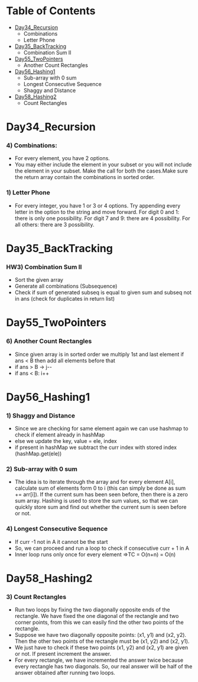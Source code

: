 <!--ts-->
Table of Contents
=================
  * [Day34_Recursion](#Day34_Recursion)
     * Combinations
     * Letter Phone
  * [Day35_BackTracking](#Day35_BackTracking)
     * Combination Sum II
  * [Day55_TwoPointers](#Day55_TwoPointers)
     * Another Count Rectangles
  * [Day56_Hashing1](#day56_Hashing1)
     * Sub-array with 0 sum
     * Longest Consecutive Sequence
     * Shaggy and Distance
  * [Day58_Hashing2](#day58_Hashing2)
     * Count Rectangles


<!--te-->

Day34_Recursion
=================
### 4) Combinations:
 + For every element, you have 2 options. 
 + You may either include the element in your subset or you will not include the element in your subset. Make the call for both the cases.Make sure the return array contain the combinations in sorted order.
### 1) Letter Phone
 + For every integer, you have 1 or 3 or 4 options. Try appending every letter in the option to the string and move forward. For digit 0 and 1: there is only one possibility. For digit 7 and 9: there are 4 possibility. For all others: there are 3 possibility.

Day35_BackTracking
================

### HW3) Combination Sum II
 + Sort the given array
 + Generate all combinations (Subsequence) 
 + Check if sum of generated subseq is equal to given sum and subseq not in ans (check for duplicates in return list)

Day55_TwoPointers
================

### 6) Another Count Rectangles
 + Since given array is in sorted order we multiply 1st and last element if ans < B then add all elements before that
 + if ans > B -> j-- 
 + if ans < B: i++

Day56_Hashing1
=================
 ### 1) Shaggy and Distance
 + Since we are checking for same element again we can use hashmap to check if element already in hashMap
 + else we update the key, value = ele, index
 + if present in hashMap we subtract the curr index with stored index (hashMap.get(ele))
 
 ### 2) Sub-array with 0 sum
 + The idea is to iterate through the array and for every element A[i], calculate sum of elements form 0 to i (this can simply be done as sum += arr[i]). If the current sum has been seen before, then there is a zero sum array. Hashing is used to store the sum values, so that we can quickly store sum and find out whether the current sum is seen before or not.
 
 ### 4) Longest Consecutive Sequence
 + If curr -1 not in A it cannot be the start 
 + So, we can proceed and run a loop to check if consecutive curr + 1 in A
 + Inner loop runs only once for every element =>TC = O(n+n) = O(n)

Day58_Hashing2
=================
### 3) Count Rectangles
 + Run two loops by fixing the two diagonally opposite ends of the rectangle. We have fixed the one diagonal of the rectangle and two corner points, from this we can easily find the other two points of the rectangle.
 + Suppose we have two diagonally opposite points: (x1, y1) and (x2, y2). Then the other two points of the rectangle must be (x1, y2) and (x2, y1).
 + We just have to check if these two points (x1, y2) and (x2, y1) are given or not. If present increment the answer.
 + For every rectangle, we have incremented the answer twice because every rectangle has two diagonals. So, our real answer will be half of the answer obtained after running two loops.
 
